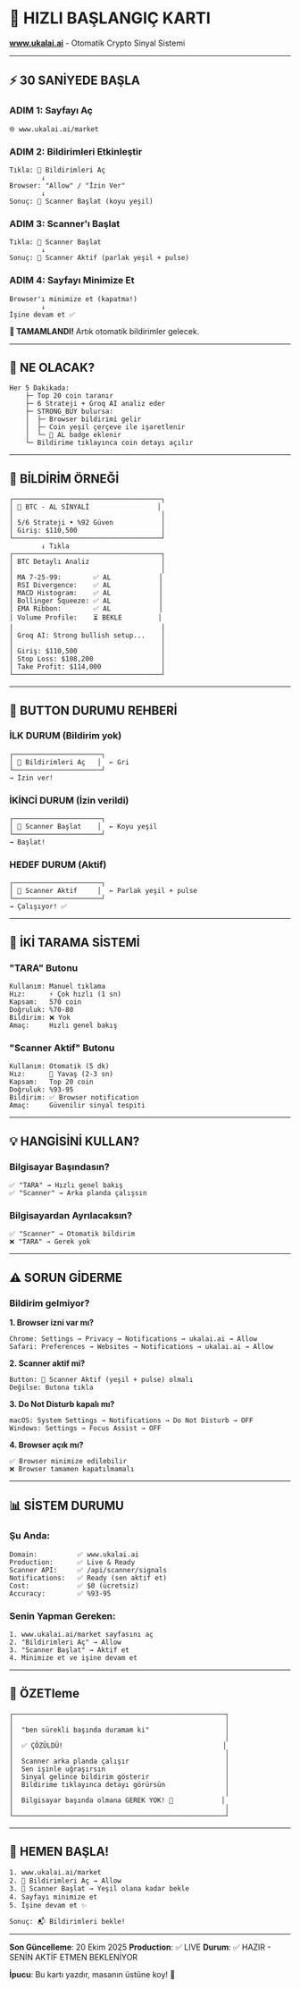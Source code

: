 # 🚀 HIZLI BAŞLANGIÇ KARTI

**www.ukalai.ai** - Otomatik Crypto Sinyal Sistemi

---

## ⚡ 30 SANİYEDE BAŞLA

### ADIM 1: Sayfayı Aç
```
🌐 www.ukalai.ai/market
```

### ADIM 2: Bildirimleri Etkinleştir
```
Tıkla: 🔕 Bildirimleri Aç
        ↓
Browser: "Allow" / "İzin Ver"
        ↓
Sonuç: 🔔 Scanner Başlat (koyu yeşil)
```

### ADIM 3: Scanner'ı Başlat
```
Tıkla: 🔔 Scanner Başlat
        ↓
Sonuç: 🔔 Scanner Aktif (parlak yeşil + pulse)
```

### ADIM 4: Sayfayı Minimize Et
```
Browser'ı minimize et (kapatma!)
        ↓
İşine devam et ✅
```

**🎉 TAMAMLANDI!** Artık otomatik bildirimler gelecek.

---

## 🎯 NE OLACAK?

```
Her 5 Dakikada:
    ├─ Top 20 coin taranır
    ├─ 6 Strateji + Groq AI analiz eder
    ├─ STRONG_BUY bulursa:
    │  ├─ Browser bildirimi gelir
    │  ├─ Coin yeşil çerçeve ile işaretlenir
    │  └─ 🚀 AL badge eklenir
    └─ Bildirime tıklayınca coin detayı açılır
```

---

## 📱 BİLDİRİM ÖRNEĞİ

```
┌─────────────────────────────────────┐
│ 🚀 BTC - AL SİNYALİ                 │
│                                     │
│ 5/6 Strateji • %92 Güven            │
│ Giriş: $110,500                     │
└─────────────────────────────────────┘
        ↓ Tıkla
┌─────────────────────────────────────┐
│ BTC Detaylı Analiz                  │
│                                     │
│ MA 7-25-99:        ✅ AL            │
│ RSI Divergence:    ✅ AL            │
│ MACD Histogram:    ✅ AL            │
│ Bollinger Squeeze: ✅ AL            │
│ EMA Ribbon:        ✅ AL            │
│ Volume Profile:    ⏳ BEKLE         │
│                                     │
│ Groq AI: Strong bullish setup...    │
│                                     │
│ Giriş: $110,500                     │
│ Stop Loss: $108,200                 │
│ Take Profit: $114,000               │
└─────────────────────────────────────┘
```

---

## 🎨 BUTTON DURUMU REHBERİ

### İLK DURUM (Bildirim yok)
```
┌──────────────────────┐
│ 🔕 Bildirimleri Aç   │  ← Gri
└──────────────────────┘
→ İzin ver!
```

### İKİNCİ DURUM (İzin verildi)
```
┌──────────────────────┐
│ 🔔 Scanner Başlat    │  ← Koyu yeşil
└──────────────────────┘
→ Başlat!
```

### HEDEF DURUM (Aktif)
```
┌──────────────────────┐
│ 🔔 Scanner Aktif     │  ← Parlak yeşil + pulse
└──────────────────────┘
→ Çalışıyor! ✅
```

---

## 🔄 İKİ TARAMA SİSTEMİ

### "TARA" Butonu
```
Kullanım: Manuel tıklama
Hız:      ⚡ Çok hızlı (1 sn)
Kapsam:   570 coin
Doğruluk: %70-80
Bildirim: ❌ Yok
Amaç:     Hızlı genel bakış
```

### "Scanner Aktif" Butonu
```
Kullanım: Otomatik (5 dk)
Hız:      🐢 Yavaş (2-3 sn)
Kapsam:   Top 20 coin
Doğruluk: %93-95
Bildirim: ✅ Browser notification
Amaç:     Güvenilir sinyal tespiti
```

---

## 💡 HANGİSİNİ KULLAN?

### Bilgisayar Başındasın?
```
✅ "TARA" → Hızlı genel bakış
✅ "Scanner" → Arka planda çalışsın
```

### Bilgisayardan Ayrılacaksın?
```
✅ "Scanner" → Otomatik bildirim
❌ "TARA" → Gerek yok
```

---

## ⚠️ SORUN GİDERME

### Bildirim gelmiyor?

**1. Browser izni var mı?**
```
Chrome: Settings → Privacy → Notifications → ukalai.ai → Allow
Safari: Preferences → Websites → Notifications → ukalai.ai → Allow
```

**2. Scanner aktif mi?**
```
Button: 🔔 Scanner Aktif (yeşil + pulse) olmalı
Değilse: Butona tıkla
```

**3. Do Not Disturb kapalı mı?**
```
macOS: System Settings → Notifications → Do Not Disturb → OFF
Windows: Settings → Focus Assist → OFF
```

**4. Browser açık mı?**
```
✅ Browser minimize edilebilir
❌ Browser tamamen kapatılmamalı
```

---

## 📊 SİSTEM DURUMU

### Şu Anda:
```
Domain:          ✅ www.ukalai.ai
Production:      ✅ Live & Ready
Scanner API:     ✅ /api/scanner/signals
Notifications:   ✅ Ready (sen aktif et)
Cost:            ✅ $0 (ücretsiz)
Accuracy:        ✅ %93-95
```

### Senin Yapman Gereken:
```
1. www.ukalai.ai/market sayfasını aç
2. "Bildirimleri Aç" → Allow
3. "Scanner Başlat" → Aktif et
4. Minimize et ve işine devam et
```

---

## 🎯 ÖZETleme

```
┌─────────────────────────────────────────────────────┐
│                                                     │
│  "ben sürekli başında duramam ki"                   │
│                                                     │
│  ✅ ÇÖZÜLDÜ!                                        │
│                                                     │
│  Scanner arka planda çalışır                        │
│  Sen işinle uğraşırsın                              │
│  Sinyal gelince bildirim gösterir                   │
│  Bildirime tıklayınca detayı görürsün               │
│                                                     │
│  Bilgisayar başında olmana GEREK YOK! 🎉            │
│                                                     │
└─────────────────────────────────────────────────────┘
```

---

## 🚀 HEMEN BAŞLA!

```bash
1. www.ukalai.ai/market
2. 🔕 Bildirimleri Aç → Allow
3. 🔔 Scanner Başlat → Yeşil olana kadar bekle
4. Sayfayı minimize et
5. İşine devam et ✨

Sonuç: 📬 Bildirimleri bekle!
```

---

**Son Güncelleme**: 20 Ekim 2025
**Production**: ✅ LIVE
**Durum**: ✅ HAZIR - SENİN AKTİF ETMEN BEKLENİYOR

**İpucu**: Bu kartı yazdır, masanın üstüne koy! 📄
